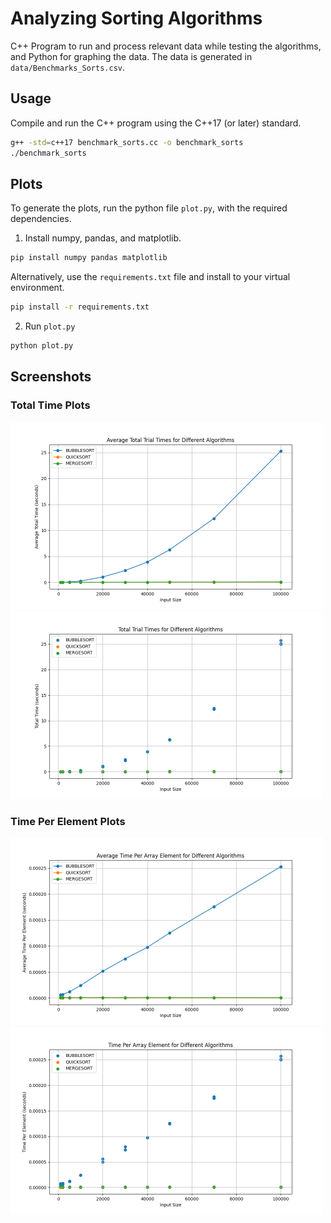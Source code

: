 # Analyzing Sorting Algorithms

C++ Program to run and process relevant data while testing the algorithms, and Python for graphing the data. The data is generated in `data/Benchmarks_Sorts.csv`.

## Usage
Compile and run the C++ program using the C++17 (or later) standard.
```bash
g++ -std=c++17 benchmark_sorts.cc -o benchmark_sorts
./benchmark_sorts
```
## Plots
To generate the plots, run the python file `plot.py`, with the required dependencies.
1. Install numpy, pandas, and matplotlib.
```bash
pip install numpy pandas matplotlib
```

Alternatively, use the `requirements.txt` file and install to your virtual environment.
```bash
pip install -r requirements.txt
```

2. Run `plot.py`
```bash
python plot.py
```

## Screenshots
### Total Time Plots
<img src="images/average_total_time_curve.png" height=300px/> 
<img src="images/total_time_scatter.png" height=300px/>

### Time Per Element Plots
<img src="images/average_time_per_element_curve.png" height=300px/> 
<img src="images/time_per_element_scatter.png" height=300px/>
